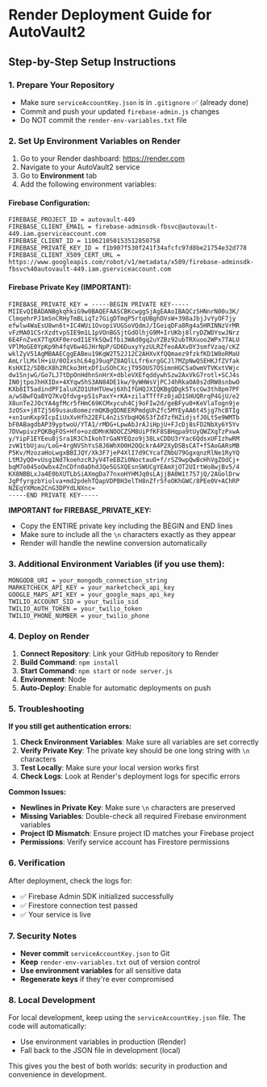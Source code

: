 # Render Deployment Guide for AutoVault2

## Step-by-Step Setup Instructions

### 1. Prepare Your Repository
- Make sure `serviceAccountKey.json` is in `.gitignore` ✅ (already done)
- Commit and push your updated `firebase-admin.js` changes
- Do NOT commit the `render-env-variables.txt` file

### 2. Set Up Environment Variables on Render

1. Go to your Render dashboard: https://render.com
2. Navigate to your AutoVault2 service
3. Go to **Environment** tab
4. Add the following environment variables:

#### Firebase Configuration:
```
FIREBASE_PROJECT_ID = autovault-449
FIREBASE_CLIENT_EMAIL = firebase-adminsdk-fbsvc@autovault-449.iam.gserviceaccount.com
FIREBASE_CLIENT_ID = 110621050153512850758
FIREBASE_PRIVATE_KEY_ID = f1b907f530f241f34afcfc97d8be21754e32d778
FIREBASE_CLIENT_X509_CERT_URL = https://www.googleapis.com/robot/v1/metadata/x509/firebase-adminsdk-fbsvc%40autovault-449.iam.gserviceaccount.com
```

#### Firebase Private Key (IMPORTANT):
```
FIREBASE_PRIVATE_KEY = -----BEGIN PRIVATE KEY-----
MIIEvQIBADANBgkqhkiG9w0BAQEFAASCBKcwggSjAgEAAoIBAQCz5HNnrN00u3K/
ClmqehrPJ1mSnCRHyTmBLiqTz7GigDTmqP5rtqUBghDVsW+398aJbjJvYyOF7jy
efwlw4WaEsU8wn6t+IC4WUi1OvopiVUGSoVQdmJ/IGeiqDFa8Rg4a5HRINNzVrMR
vFzMA01CSrXzdtvpSIE9m1L1pVOnBGSjtGdOlhjG9M+IrUKbj8lryDZWDYswJNrz
6E4FnZveX7TqXXF0erodI1EYkSQwIfbi3WAd0gq2uYZBz92ubTRXuoo2WPx7TALU
VPlMoGE0YpKp9h4fqV6w4GJHrNpP/GD6DuxyYyzULRZfeoAAXvDY3smfVzaq/cKZ
wklZyV51AgMBAAECggEABeu19KqW2T52J12C2AHXvXfQQmaez9fzkfKD1W8oRMaU
AmLrlLMxlH+iU/0OIxshL64gJ9uqPZ8AQlLLfr6xrgGCJl7MZpNwQSEHKJfZVfak
KsHXI2/SDBcX8h2RCko3HtxDf1uSOhCXcjT95OUS7OSimnHGCSaOwmVTVKxtVWjc
dw1SnjwG/Go7LJ7tDpOnHdhnSnHrX+dbleVXEfqddywhSzw2AxVkG7rotl+SCJ4s
IN0jtpoJhHXIDx+4XYqw5hS3AN84DE1kw/9yWHWsVjPCJ4hRkaOA0s2dRW8snbwO
KXb8IT5adindPFIaluXZO1UhHTUewj6XhIfGHQJXIQKBgQDgk5TscGw3th8pm7PF
a/wSBwFQaBYQ7KvQfdvg+p51sPaxY+rKA+zilaTTffFz0jaD1SHUQRrqP4GjU/e2
X8unTe2JOcYA4gfMcr5fHmC69KCMxycuh4Cj9oFIw2d/geBFyu0+KeVlaTogn9je
3zOSx+j8TZj569usau8omezrmQKBgQDNEERPmdgUhZfc5MYEyAA6t45jg7hcBTIg
+xn1unKxp9IcpIiUxXvHfh22EFL4n2iSYbqHQ6S3fZd7zfHZidjsfJ0Lt5e9WMTb
bF0ABagdbAP39yptwoU/YTA1/rMDG+LpwAbJrAJiHpjU+FJcDj8sFD2NbXy6Y5Yv
7DVwpivzPQKBgFOS+Hfo+ozdDMnKNOOCZSM8UiPfKF8SBHqpa9tUyQWZXqTzPxwA
y/YipF1EYEeu8jSra1R3ChIkohTrGaNYEQzo9j38LxCDDU3rYac6QdsxUFIzhwRM
zvW1tbUjau/LoG+4rgNVShYsS8J6WhXO0H2OQckrA4P2XyDSBsCAT+f5AoGARsMB
P5Kv/MzozaHoLwgxBBIJQY/Xk3F7jeP4XlI7d9CYcafZNbU79GgxqnzRlNe1RyYQ
LtMJyQO+vUsg1Nd7koehzcRJyV4TeEBZi0NoctauO+f/rSZ9wpQwBcHhVgZOdCj+
bqM7o045oOwbx4ZnCDfn0aDhdJQe5GSXQEsnSWUCgYEAmXjOT2UIrtWo8wjBv5/4
KX8NBBLxJa4E0bXUTLbSiAXmgDa77nxoHYHMJq0sLAjjBA0W1t7S7jQ/2AGolDrw
JgPfyrgzbYiolva+md2pdehTQapVDPBH3elTH8nZfr5foOKhGWC/8PEe0V+AChRP
NZEqYXMom2CnG3DPYdLNXnc=
-----END PRIVATE KEY-----
```

**IMPORTANT for FIREBASE_PRIVATE_KEY:**
- Copy the ENTIRE private key including the BEGIN and END lines
- Make sure to include all the `\n` characters exactly as they appear
- Render will handle the newline conversion automatically

### 3. Additional Environment Variables (if you use them):
```
MONGODB_URI = your_mongodb_connection_string
MARKETCHECK_API_KEY = your_marketcheck_api_key  
GOOGLE_MAPS_API_KEY = your_google_maps_api_key
TWILIO_ACCOUNT_SID = your_twilio_sid
TWILIO_AUTH_TOKEN = your_twilio_token
TWILIO_PHONE_NUMBER = your_twilio_phone
```

### 4. Deploy on Render

1. **Connect Repository**: Link your GitHub repository to Render
2. **Build Command**: `npm install`
3. **Start Command**: `npm start` or `node server.js`
4. **Environment**: Node
5. **Auto-Deploy**: Enable for automatic deployments on push

### 5. Troubleshooting

**If you still get authentication errors:**

1. **Check Environment Variables**: Make sure all variables are set correctly
2. **Verify Private Key**: The private key should be one long string with `\n` characters
3. **Test Locally**: Make sure your local version works first
4. **Check Logs**: Look at Render's deployment logs for specific errors

**Common Issues:**
- **Newlines in Private Key**: Make sure `\n` characters are preserved
- **Missing Variables**: Double-check all required Firebase environment variables
- **Project ID Mismatch**: Ensure project ID matches your Firebase project
- **Permissions**: Verify service account has Firestore permissions

### 6. Verification

After deployment, check the logs for:
- ✅ Firebase Admin SDK initialized successfully
- ✅ Firestore connection test passed
- ✅ Your service is live

### 7. Security Notes

- **Never commit** `serviceAccountKey.json` to Git
- **Keep** `render-env-variables.txt` out of version control
- **Use environment variables** for all sensitive data
- **Regenerate keys** if they're ever compromised

### 8. Local Development

For local development, keep using the `serviceAccountKey.json` file. The code will automatically:
- Use environment variables in production (Render)
- Fall back to the JSON file in development (local)

This gives you the best of both worlds: security in production and convenience in development.
